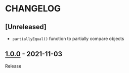 # CHANGELOG
## [Unreleased]
- `partiallyEqual()` function to partially compare objects

## [1.0.0](../../tree/1.0.0) - 2021-11-03
Release
